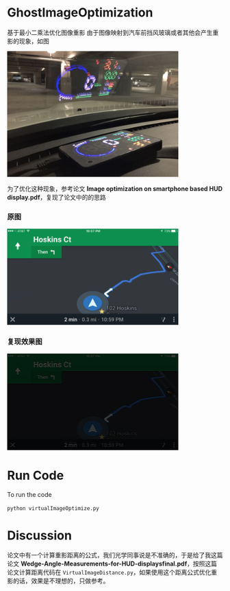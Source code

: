 # GhostImageOptimization
基于最小二乘法优化图像重影
由于图像映射到汽车前挡风玻璃或者其他会产生重影的现象，如图

<img src='virtualImageOptimize/describe.jpg' width='400px'/>


为了优化这种现象，参考论文 **Image optimization on smartphone based HUD display.pdf**，复现了论文中的的思路

### 原图

<img src='virtualImageOptimize/hud.png' width='400px'/>

### 复现效果图

<img src='virtualImageOptimize/hud2.png' width='400px'/>

# Run Code
To run the code

`python virtualImageOptimize.py`


# Discussion
论文中有一个计算重影距离的公式，我们光学同事说是不准确的，于是给了我这篇论文 **Wedge-Angle-Measurements-for-HUD-displaysfinal.pdf**，按照这篇论文计算距离代码在 `VirtualImageDistance.py`，如果使用这个距离公式优化重影的话，效果是不理想的，只做参考。
